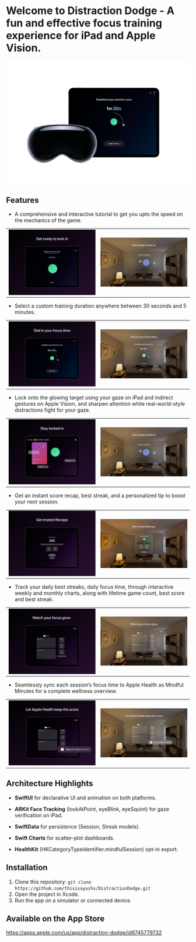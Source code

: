 # Welcome to Distraction Dodge - A fun and effective focus training experience for iPad and Apple Vision.

![App Screenshot](Screenshots/Poster.png)

## Features

- A comprehensive and interactive tutorial to get you upto the speed on the mechanics of the game.

<table align="center" width="100%" cellspacing="10" cellpadding="10">
  <tr>
    <td align="center" width="50%">
      <img src="Screenshots/iPadOS/Tutorial.jpg" alt="iPadOS Tutorial Screen" width="100%" />
    </td>
    <td align="center" width="50%">
      <img src="Screenshots/visionOS/Tutorial.jpg" alt="visionOS Tutorial Window" width="100%" />
    </td>
  </tr>
</table>
  
- Select a custom training duration anywhere between 30 seconds and 5 minutes.

<table align="center" width="100%" cellspacing="10" cellpadding="10">
  <tr>
    <td align="center" width="50%">
      <img src="Screenshots/iPadOS/Home.jpg" alt="iPadOS Home Screen" width="100%" />
    </td>
    <td align="center" width="50%">
      <img src="Screenshots/visionOS/Home.jpg" alt="visionOS Home Window" width="100%" />
    </td>
  </tr>
</table>
  
- Lock onto the glowing target using your gaze on iPad and indirect gestures on Apple Vision, and sharpen attention while real-world-style distractions fight for your gaze.

<table align="center" width="100%" cellspacing="10" cellpadding="10">
  <tr>
    <td align="center" width="50%">
      <img src="Screenshots/iPadOS/Game.jpg" alt="iPadOS Main Game Screen" width="100%" />
    </td>
    <td align="center" width="50%">
      <img src="Screenshots/visionOS/Tutorial.jpg" alt="visionOS Main Game Window" width="100%" />
    </td>
  </tr>
</table>

- Get an instant score recap, best streak, and a personalized tip to boost your next session.

<table align="center" width="100%" cellspacing="10" cellpadding="10">
  <tr>
    <td align="center" width="50%">
      <img src="Screenshots/iPadOS/Conclusion.jpg" alt="iPadOS Conclusion screen." width="100%" />
    </td>
    <td align="center" width="50%">
      <img src="Screenshots/visionOS/Conclusion.jpg" alt="visionOS Conclusion window." width="100%" />
    </td>
  </tr>
</table>

- Track your daily best streaks, daily focus time, through interactive weekly and monthly charts, along with lifetime game count, best score and best streak.

<table align="center" width="100%" cellspacing="10" cellpadding="10">
  <tr>
    <td align="center" width="50%">
      <img src="Screenshots/iPadOS/Stats.jpg" alt="iPadOS Stats Screen" width="100%" />
    </td>
    <td align="center" width="50%">
      <img src="Screenshots/visionOS/Stats.jpg" alt="visionOS Stats Window" width="100%" />
    </td>
  </tr>
</table>

- Seamlessly sync each session’s focus time to Apple Health as Mindful Minutes for a complete wellness overview.

<table align="center" width="100%" cellspacing="10" cellpadding="10">
  <tr>
    <td align="center" width="50%">
      <img src="Screenshots/iPadOS/Apple Health.jpg" alt="iPadOS Apple Health feature highlight" width="100%" />
    </td>
    <td align="center" width="50%">
      <img src="Screenshots/visionOS/Apple Health.jpg" alt="visionOS Apple Health feauture hightlight." width="100%" />
    </td>
  </tr>
</table>

## Architecture Highlights

- **SwiftUI** for declarative UI and animation on both platforms.

- **ARKit Face Tracking** (lookAtPoint, eyeBlink, eyeSquint) for gaze verification on iPad.

- **SwiftData** for persistence (Session, Streak models).

- **Swift Charts** for scatter-plot dashboards.

- **HealthKit** (HKCategoryTypeIdentifier.mindfulSession) opt-in export.

## Installation

1. Clone this repository: `git clone https://github.com/thisisayushs/DistractionDodge.git`
2. Open the project in Xcode.
3. Run the app on a simulator or connected device.

## Available on the App Store

https://apps.apple.com/us/app/distraction-dodge/id6745779732
